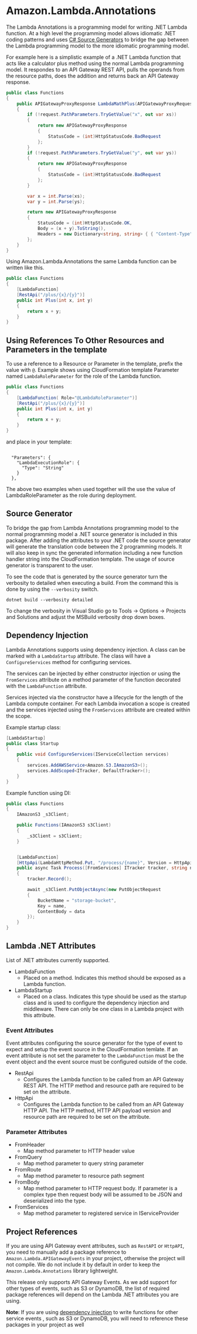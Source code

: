 # Amazon.Lambda.Annotations

The Lambda Annotations is a programming model for writing .NET Lambda function. At a high level the programming model allows
idiomatic .NET coding patterns and uses [C# Source Generators](https://docs.microsoft.com/en-us/dotnet/csharp/roslyn-sdk/source-generators-overview) to bridge the gap between the Lambda programming model 
to the more idiomatic programming model.

For example here is a simplistic example of a .NET Lambda function that acts like a calculator plus method using the normal 
Lambda programming model. It respondes to an API Gateway REST API, pulls the operands from the resource paths, does the 
addition and returns back an API Gateway response.
```csharp
public class Functions
{
    public APIGatewayProxyResponse LambdaMathPlus(APIGatewayProxyRequest request, ILambdaContext context)
    {
        if (!request.PathParameters.TryGetValue("x", out var xs))
        {
            return new APIGatewayProxyResponse
            {
                StatusCode = (int)HttpStatusCode.BadRequest
            };
        }
        if (!request.PathParameters.TryGetValue("y", out var ys))
        {
            return new APIGatewayProxyResponse
            {
                StatusCode = (int)HttpStatusCode.BadRequest
            };
        }

        var x = int.Parse(xs);
        var y = int.Parse(ys);

        return new APIGatewayProxyResponse
        {
            StatusCode = (int)HttpStatusCode.OK,
            Body = (x + y).ToString(),
            Headers = new Dictionary<string, string> { { "Content-Type", "text/plain" } }
        };
    } 
}
```

Using Amazon.Lambda.Annotations the same Lambda function can be written like this.
```csharp
public class Functions
{
    [LambdaFunction]
    [RestApi("/plus/{x}/{y}")]
    public int Plus(int x, int y)
    {
        return x + y;
    }
}
```

## Using References To Other Resources and Parameters in the template

To use a reference to a Resource or Parameter in the template, prefix the value with `@`.  Example shows using CloudFormation template Parameter named `LambdaRoleParameter` for the role of the Lambda function.
```csharp
public class Functions
{
    [LambdaFunction( Role="@LambdaRoleParameter")]
    [RestApi("/plus/{x}/{y}")]
    public int Plus(int x, int y)
    {
        return x + y;
    }
}
```

and place in your template:

```

  "Parameters": {
    "LambdaExecutionRole": {
      "Type": "String"
    }
  },

```

The above two examples when used together will the use the value of LambdaRoleParameter as the role during deployment.

## Source Generator

To bridge the gap from Lambda Annotations programming model to the normal programming model a .NET source generator is included in this package.
After adding the attributes to your .NET code the source generator will generate the translation code between the 2 programming models. It will also
keep in sync the generated information including a new function handler string into the CloudFormation template. The usage of source
generator is transparent to the user.

To see the code that is generated by the source generator turn the verbosity to detailed when executing a build. From the command this 
is done by using the `--verbosity` switch.
```
dotnet build --verbosity detailed
```
To change the verbosity in Visual Studio go to Tools -> Options -> Projects and Solutions and adjust the MSBuild verbosity drop down boxes.

## Dependency Injection

Lambda Annotations supports using dependency injection. A class can be marked with a `LambdaStartup` attribute. The class will 
have a `ConfigureServices` method for configuring services.

The services can be injected by either constructor injection or using the `FromServices` attribute on a method parameter of
the function decorated with the `LambdaFunction` attribute.

Services injected via the constructor have a lifecycle for the length of the Lambda compute container. For each Lambda 
invocation a scope is created and the services injected using the `FromServices` attribute are created within the scope.

Example startup class:
```csharp
[LambdaStartup]
public class Startup
{
    public void ConfigureServices(IServiceCollection services)
    {
        services.AddAWSService<Amazon.S3.IAmazonS3>();
        services.AddScoped<ITracker, DefaultTracker>();
    }
}
```

Example function using DI:
```csharp
public class Functions
{
    IAmazonS3 _s3Client;

    public Functions(IAmazonS3 s3Client)
    {
        _s3Client = s3Client;
    }


    [LambdaFunction]
    [HttpApi(LambdaHttpMethod.Put, "/process/{name}", Version = HttpApiVersion.V2)]
    public async Task Process([FromServices] ITracker tracker, string name, [FromBody] string data)
    {
        tracker.Record();

        await _s3Client.PutObjectAsync(new PutObjectRequest
        {
            BucketName = "storage-bucket",
            Key = name,
            ContentBody = data
        });
    }
}
```

## Lambda .NET Attributes

List of .NET attributes currently supported.


* LambdaFunction
    * Placed on a method. Indicates this method should be exposed as a Lambda function.
* LambdaStartup
    * Placed on a class. Indicates this type should be used as the startup class and is used to configure the dependency injection and middleware. There can only be one class in a Lambda project with this attribute.

### Event Attributes    

Event attributes configuring the source generator for the type of event to expect and setup the event source in the CloudFormation temlate. If an event attribute is not set the
parameter to the `LambdaFunction` must be the event object and the event source must be configured outside of the code.

* RestApi
    * Configures the Lambda function to be called from an API Gateway REST API. The HTTP method and resource path are required to be set on the attribute.
* HttpApi
    * Configures the Lambda function to be called from an API Gateway HTTP API. The HTTP method, HTTP API payload version and resource path are required to be set on the attribute.

### Parameter Attributes

* FromHeader
    * Map method parameter to HTTP header value
* FromQuery
    * Map method parameter to query string parameter
* FromRoute
    * Map method parameter to resource path segment
* FromBody
    * Map method parameter to HTTP request body. If parameter is a complex type then request body will be assumed to be JSON and deserialized into the type.
* FromServices
    * Map method parameter to registered service in IServiceProvider


## Project References

If you are using API Gateway event attributes, such as `RestAPI` or `HttpAPI`, you need to manually add a package reference to `Amazon.Lambda.APIGatewayEvents` in your project, otherwise the project will not compile. We do not include it by default in order to keep the `Amazon.Lambda.Annotations` library lightweight.

This release only supports API Gateway Events. As we add support for other types of events, such as S3 or DynamoDB, the list of required package references will depend on the Lambda .NET attributes you are using. 

**Note**: If you are using [dependency injection](#dependency-injection) to write functions for other service events , such as S3 or DynamoDB, you will need to reference these packages in your project as well